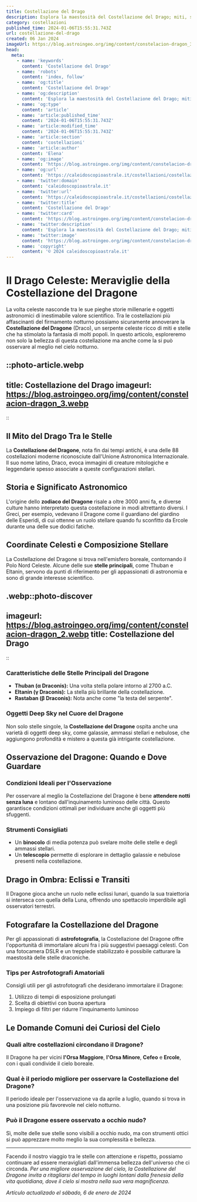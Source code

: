 ```yaml
---
title: Costellazione del Drago
description: Esplora la maestosità del Costellazione del Drago; miti, stelle e curiosità celesti nel nostro blog. Avventurati nelle leggende stellari!
category: costellazioni
published_time: 2024-01-06T15:55:31.743Z
url: costellazione-del-drago
created: 06 Jan 2024
imageUrl: https://blog.astroingeo.org/img/content/constelacion-dragon_3.webp
head:
  meta:
    - name: 'keywords'
      content: 'Costellazione del Drago'
    - name: 'robots'
      content: 'index, follow'
    - name: 'og:title'
      content: 'Costellazione del Drago'
    - name: 'og:description'
      content: 'Esplora la maestosità del Costellazione del Drago; miti, stelle e curiosità celesti nel nostro blog. Avventurati nelle leggende stellari!'
    - name: 'og:type'
      content: 'article'
    - name: 'article:published_time'
      content: '2024-01-06T15:55:31.743Z'
    - name: 'article:modified_time'
      content: '2024-01-06T15:55:31.743Z'
    - name: 'article:section'
      content: 'costellazioni'
    - name: 'article:author'
      content: 'Elena'
    - name: 'og:image'
      content: 'https://blog.astroingeo.org/img/content/constelacion-dragon_3.webp'
    - name: 'og:url'
      content: 'https://caleidoscopioastrale.it/costellazioni/costellazione-del-drago'
    - name: 'twitter:domain'
      content: 'caleidoscopioastrale.it'
    - name: 'twitter:url'
      content: 'https://caleidoscopioastrale.it/costellazioni/costellazione-del-drago'
    - name: 'twitter:title'
      content: 'Costellazione del Drago'
    - name: 'twitter:card'
      content: 'https://blog.astroingeo.org/img/content/constelacion-dragon_3.webp'
    - name: 'twitter:description'
      content: 'Esplora la maestosità del Costellazione del Drago; miti, stelle e curiosità celesti nel nostro blog. Avventurati nelle leggende stellari!'
    - name: 'twitter:image'
      content: 'https://blog.astroingeo.org/img/content/constelacion-dragon_3.webp'
    - name: 'copyright'
      content: '© 2024 caleidoscopioastrale.it'
---
```

# Il Drago Celeste: Meraviglie della Costellazione del Dragone

La volta celeste nasconde tra le sue pieghe storie millenarie e oggetti astronomici di inestimabile valore scientifico. Tra le costellazioni più affascinanti del firmamento notturno possiamo sicuramente annoverare la **Costellazione del Dragone** (Draco), un serpente celeste ricco di miti e stelle che ha stimolato la fantasia di molti popoli. In questo articolo, esploreremo non solo la bellezza di questa costellazione ma anche come la si può osservare al meglio nel cielo notturno.

::photo-article.webp
---
title: Costellazione del Drago
imageurl: https://blog.astroingeo.org/img/content/constelacion-dragon_3.webp
---
::

## Il Mito del Drago Tra le Stelle

La **Costellazione del Dragone**, nota fin dai tempi antichi, è una delle 88 costellazioni moderne riconosciute dall'Unione Astronomica Internazionale. Il suo nome latino, Draco, evoca immagini di creature mitologiche e leggendarie spesso associate a queste configurazioni stellari.

## Storia e Significato Astronomico

L'origine dello **zodiaco del Dragone** risale a oltre 3000 anni fa, e diverse culture hanno interpretato questa costellazione in modi altrettanto diversi. I Greci, per esempio, vedevano il Dragone come il guardiano del giardino delle Esperidi, di cui ottenne un ruolo stellare quando fu sconfitto da Ercole durante una delle sue dodici fatiche.

## Coordinate Celesti e Composizione Stellare

La Costellazione del Dragone si trova nell'emisfero boreale, contornando il Polo Nord Celeste. Alcune delle sue **stelle principali**, come Thuban e Eltanin, servono da punti di riferimento per gli appassionati di astronomia e sono di grande interesse scientifico.

.webp::photo-discover
---
imageurl: https://blog.astroingeo.org/img/content/constelacion-dragon_2.webp
title: Costellazione del Drago
---
::

### Caratteristiche delle Stelle Principali del Dragone

- **Thuban (α Draconis):** Una volta stella polare intorno al 2700 a.C.
- **Eltanin (γ Draconis):** La stella più brillante della costellazione.
- **Rastaban (β Draconis):** Nota anche come "la testa del serpente".

### Oggetti Deep Sky nel Cuore del Dragone

Non solo stelle singole, la **Costellazione del Dragone** ospita anche una varietà di oggetti deep sky, come galassie, ammassi stellari e nebulose, che aggiungono profondità e mistero a questa già intrigante costellazione.

## Osservazione del Dragone: Quando e Dove Guardare

### Condizioni Ideali per l'Osservazione

Per osservare al meglio la Costellazione del Dragone è bene **attendere notti senza luna** e lontano dall'inquinamento luminoso delle città. Questo garantisce condizioni ottimali per individuare anche gli oggetti più sfuggenti.

### Strumenti Consigliati

- Un **binocolo** di media potenza può svelare molte delle stelle e degli ammassi stellari.
- Un **telescopio** permette di esplorare in dettaglio galassie e nebulose presenti nella costellazione.

## Drago in Ombra: Eclissi e Transiti

Il Dragone gioca anche un ruolo nelle eclissi lunari, quando la sua traiettoria si interseca con quella della Luna, offrendo uno spettacolo imperdibile agli osservatori terrestri.

## Fotografare la Costellazione del Dragone

Per gli appassionati di **astrofotografia**, la Costellazione del Dragone offre l'opportunità di immortalare alcuni fra i più suggestivi paesaggi celesti. Con una fotocamera DSLR e un treppiede stabilizzato è possibile catturare la maestosità delle stelle draconiche.

### Tips per Astrofotografi Amatoriali

Consigli utili per gli astrofotografi che desiderano immortalare il Dragone:

1. Utilizzo di tempi di esposizione prolungati
2. Scelta di obiettivi con buona apertura
3. Impiego di filtri per ridurre l'inquinamento luminoso

## Le Domande Comuni dei Curiosi del Cielo

### Quali altre costellazioni circondano il Dragone?

Il Dragone ha per vicini **l'Orsa Maggiore**, **l'Orsa Minore**, **Cefeo** e **Ercole**, con i quali condivide il cielo boreale.

### Qual è il periodo migliore per osservare la Costellazione del Dragone?

Il periodo ideale per l'osservazione va da aprile a luglio, quando si trova in una posizione più favorevole nel cielo notturno.

### Può il Dragone essere osservato a occhio nudo?

Sì, molte delle sue stelle sono visibili a occhio nudo, ma con strumenti ottici si può apprezzare molto meglio la sua complessità e bellezza.

---

Facendo il nostro viaggio tra le stelle con attenzione e rispetto, possiamo continuare ad essere meravigliati dall'immensa bellezza dell'universo che ci circonda. *Per una migliore osservazione del cielo, la Costellazione del Dragone invita a ritagliarsi del tempo in luoghi lontani dalla frenesia della vita quotidiana, dove il cielo si mostra nella sua vera magnificenza*.

_Artículo actualizado el sábado, 6 de enero de 2024_
